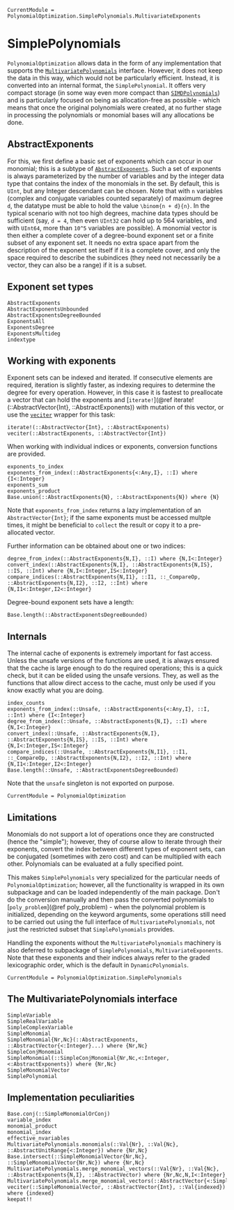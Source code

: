 ```@meta
CurrentModule = PolynomialOptimization.SimplePolynomials.MultivariateExponents
```

# SimplePolynomials
`PolynomialOptimization` allows data in the form of any implementation that supports the
[`MultivariatePolynomials`](https://github.com/JuliaAlgebra/MultivariatePolynomials.jl) interface. However, it does not keep
the data in this way, which would not be particularly efficient. Instead, it is converted into an internal format, the
`SimplePolynomial`. It offers very compact storage (in some way even more compact than
[`SIMDPolynomials`](https://github.com/YingboMa/SIMDPolynomials.jl)) and is particularly focused on being as
allocation-free as possible - which means that once the original polynomials were created, at no further stage in processing
the polynomials or monomial bases will any allocations be done.

## AbstractExponents
For this, we first define a basic set of exponents which can occur in our monomial; this is a subtype of
[`AbstractExponents`](@ref). Such a set of exponents is always parameterized by the number of variables and by the integer data
type that contains the index of the monomials in the set. By default, this is `UInt`, but any Integer descendant can be chosen.
Note that with ``n`` variables (complex and conjugate variables counted separately) of maximum degree ``d``, the datatype must
be able to hold the value ``\binom{n + d}{n}``.
In the typical scenario with not too high degrees, machine data types should be sufficient (say, ``d = 4``, then even `UInt32`
can hold up to 564 variables, and with `UInt64`, more than ``10^5`` variables are possible).
A monomial vector is then either a complete cover of a degree-bound exponent set or a finite subset of any exponent set. It
needs no extra space apart from the description of the exponent set itself if it is a complete cover, and only the space
required to describe the subindices (they need not necessarily be a vector, they can also be a range) if it is a subset.

## Exponent set types
```@docs
AbstractExponents
AbstractExponentsUnbounded
AbstractExponentsDegreeBounded
ExponentsAll
ExponentsDegree
ExponentsMultideg
indextype
```

## Working with exponents
Exponent sets can be indexed and iterated. If consecutive elements are required, iteration is slightly faster, as indexing
requires to determine the degree for every operation. However, in this case it is fastest to preallocate a vector that can hold
the exponents and [`iterate!`](@ref iterate!(::AbstractVector{Int}, ::AbstractExponents)) with mutation of this vector, or use
the [`veciter`](@ref) wrapper for this task:
```@docs
iterate!(::AbstractVector{Int}, ::AbstractExponents)
veciter(::AbstractExponents, ::AbstractVector{Int})
```

When working with individual indices or exponents, conversion functions are provided.
```@docs
exponents_to_index
exponents_from_index(::AbstractExponents{<:Any,I}, ::I) where {I<:Integer}
exponents_sum
exponents_product
Base.union(::AbstractExponents{N}, ::AbstractExponents{N}) where {N}
```
Note that `exponents_from_index` returns a lazy implementation of an `AbstractVector{Int}`; if the same exponents must be
accessed multple times, it might be beneficial to `collect` the result or copy it to a pre-allocated vector.

Further information can be obtained about one or two indices:
```@docs
degree_from_index(::AbstractExponents{N,I}, ::I) where {N,I<:Integer}
convert_index(::AbstractExponents{N,I}, ::AbstractExponents{N,IS}, ::IS, ::Int) where {N,I<:Integer,IS<:Integer}
compare_indices(::AbstractExponents{N,I1}, ::I1, ::_CompareOp, ::AbstractExponents{N,I2}, ::I2, ::Int) where {N,I1<:Integer,I2<:Integer}
```

Degree-bound exponent sets have a length:
```@docs
Base.length(::AbstractExponentsDegreeBounded)
```

## Internals
The internal cache of exponents is extremely important for fast access. Unless the unsafe versions of the functions are used,
it is always ensured that the cache is large enough to do the required operations; this is a quick check, but it can be elided
using the unsafe versions. They, as well as the functions that allow direct access to the cache, must only be used if you know
exactly what you are doing.
```@docs
index_counts
exponents_from_index(::Unsafe, ::AbstractExponents{<:Any,I}, ::I, ::Int) where {I<:Integer}
degree_from_index(::Unsafe, ::AbstractExponents{N,I}, ::I) where {N,I<:Integer}
convert_index(::Unsafe, ::AbstractExponents{N,I}, ::AbstractExponents{N,IS}, ::IS, ::Int) where {N,I<:Integer,IS<:Integer}
compare_indices(::Unsafe, ::AbstractExponents{N,I1}, ::I1, ::_CompareOp, ::AbstractExponents{N,I2}, ::I2, ::Int) where {N,I1<:Integer,I2<:Integer}
Base.length(::Unsafe, ::AbstractExponentsDegreeBounded)
```
Note that the `unsafe` singleton is not exported on purpose.

```@meta
CurrentModule = PolynomialOptimization
```
## Limitations
Monomials do not support a lot of operations once they are constructed (hence the "simple"); however, they of course allow to
iterate through their exponents, convert the index between different types of exponent sets, can be conjugated (sometimes with
zero cost) and can be multiplied with each other. Polynomials can be evaluated at a fully specified point.

This makes `SimplePolynomials` very specialized for the particular needs of `PolynomialOptimization`; however, all the
functionality is wrapped in its own subpackage and can be loaded independently of the main package. Don't do the conversion
manually and then pass the converted polynomials to [`poly_problem`](@ref poly_problem) - when the
polynomial problem is initialized, depending on the keyword arguments, some operations still need to be carried out using the
full interface of `MultivariatePolynomials`, not just the restricted subset that `SimplePolynomials` provides.

Handling the exponents without the `MultivariatePolynomials` machinery is also deferred to subpackage of `SimplePolynomials`,
`MultivariateExponents`. Note that these exponents and their indices always refer to the graded lexicographic order, which is
the default in `DynamicPolynomials`.

```@meta
CurrentModule = PolynomialOptimization.SimplePolynomials
```
## The MultivariatePolynomials interface
```@docs
SimpleVariable
SimpleRealVariable
SimpleComplexVariable
SimpleMonomial
SimpleMonomial{Nr,Nc}(::AbstractExponents, ::AbstractVector{<:Integer}...) where {Nr,Nc}
SimpleConjMonomial
SimpleMonomial(::SimpleConjMonomial{Nr,Nc,<:Integer,<:AbstractExponents}) where {Nr,Nc}
SimpleMonomialVector
SimplePolynomial
```

## Implementation peculiarities
```@docs
Base.conj(::SimpleMonomialOrConj)
variable_index
monomial_product
monomial_index
effective_nvariables
MultivariatePolynomials.monomials(::Val{Nr}, ::Val{Nc}, ::AbstractUnitRange{<:Integer}) where {Nr,Nc}
Base.intersect(::SimpleMonomialVector{Nr,Nc}, ::SimpleMonomialVector{Nr,Nc}) where {Nr,Nc}
MultivariatePolynomials.merge_monomial_vectors(::Val{Nr}, ::Val{Nc}, ::AbstractExponents{N,I}, ::AbstractVector) where {Nr,Nc,N,I<:Integer}
MultivariatePolynomials.merge_monomial_vectors(::AbstractVector{<:SimpleMonomialVector})
veciter(::SimpleMonomialVector, ::AbstractVector{Int}, ::Val{indexed}) where {indexed}
keepat!!
```